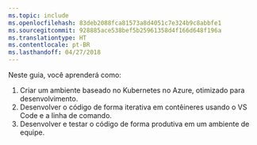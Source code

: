 ```yaml
---
ms.topic: include
ms.openlocfilehash: 83deb2088fca81573a8d4051c7e324b9c8abbfe1
ms.sourcegitcommit: 928885ace538bef5b25961358d4f166d648f196a
ms.translationtype: HT
ms.contentlocale: pt-BR
ms.lasthandoff: 04/27/2018
---
```

Neste guia, você aprenderá como:

1. Criar um ambiente baseado no Kubernetes no Azure, otimizado para desenvolvimento.
1. Desenvolver o código de forma iterativa em contêineres usando o VS Code e a linha de comando.
1. Desenvolver e testar o código de forma produtiva em um ambiente de equipe.

